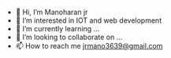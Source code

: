 - 👋 Hi, I’m Manoharan jr
- 👀 I’m interested in IOT and web development
- 🌱 I’m currently learning ...
- 💞️ I’m looking to collaborate on ...
- 📫 How to reach me jrmano3639@gmail.com

<!---
manoharanjr1424/manoharanjr1424 is a ✨ special ✨ repository because its `README.md` (this file) appears on your GitHub profile.
You can click the Preview link to take a look at your changes.
--->
